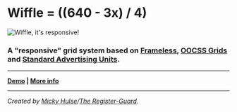 # Wiffle = ((640 - 3x) / 4)

![Wiffle, it's responsive!](http://registerguard.github.com/wiffle/wiffle.gif)

### A "responsive" grid system based on [Frameless](http://framelessgrid.com/), [OOCSS Grids](https://github.com/stubbornella/oocss/wiki/Grids) and [Standard Advertising Units](http://www.iab.net/guidelines/508676/508767/displayguidelines).

---

**[Demo](http://registerguard.github.com/wiffle/demo/) | [More info](https://github.com/registerguard/wiffle/wiki)**

---

*Created by [Micky Hulse](http://hulse.me)/[The Register-Guard](http://www.registerguard.com).*